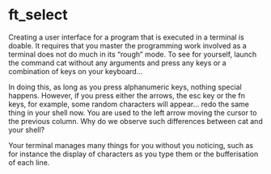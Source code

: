# ft_select

Creating a user interface for a program that is executed in a terminal is doable. It requires that you master the programming work involved as a terminal does not do much in its “rough” mode. To see for yourself, launch the command cat without any arguments and press any keys or a combination of keys on your keyboard...

In doing this, as long as you press alphanumeric keys, nothing special happens. However, if you press either the arrows, the esc key or the fn keys, for example, some random characters will appear... redo the same thing in your shell now. You are used to the left arrow moving the cursor to the previous column. Why do we observe such differences between cat and your shell?

Your terminal manages many things for you without you noticing, such as for instance the display of characters as you type them or the bufferisation of each line.
